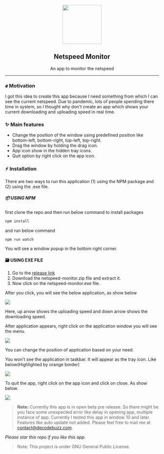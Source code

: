 <p align="center"><img src="https://user-images.githubusercontent.com/21314953/167297140-2695b4bd-6a82-4270-b143-38ec0ab58fae.png" width="128"></p>

<h2 align="center">Netspeed Monitor</h2>
<p align="center">An app to monitor the netspeed</p>
<hr/>

### ✊ Motivation
I got this idea to create this app because I need something from which I can see the current netspeed. Due to pandemic, lots of people spending there time in system, so I thought why don't create an app which shows your current downloading and uploading speed in real time. 

### ✨ Main features
* Change the position of the window using predefined position like bottom-left, bottom-right, top-left, top-right. 
* Drag the window by holding the drag icon.
* App icon show in the hidden tray icons.
* Quit option by right click on the app icon.

### ⚡ Installation
There are two ways to run this application (1) using the NPM package and (2) using the .exe file.

##### 📦 USING NPM

first clone the repo and then run below command to install packages
```bash
npm install
```

and run below command
```bash
npm run watch
```
You will see a window popup in the bottom right corner.

#### 🗃️ USING EXE FILE
1. Go to the <a target="_blank" href="https://github.com/vipinrana/netspeed-monitor/releases">release link</a> 
2. Download the netspeed-monitor.zip file and extract it.
3. Now click on the netspeed-monitor.exe file.

After you click, you will see the below application, as show below
<p><img src="https://user-images.githubusercontent.com/21314953/167339647-05e96155-385d-4666-a342-c1e6a70a532e.png"></p>
Here, up arrow shows the uploading speed and down arrow shows the downloading speed.

After application appears, right click on the application window you will see the menu.
<p><img src="https://user-images.githubusercontent.com/21314953/167340153-7fa4c87c-1a5a-4c71-af2d-c379852c5826.png"></p>
You can change the position of application based on your need.

You won't see the application in taskbar. It will appear as the tray icon. Like below(Highlighted by orange border)
<p><img src="https://user-images.githubusercontent.com/21314953/167340678-b5f8012a-a267-443c-834c-ab76d656336c.png"></p>

To quit the app, right click on the app icon and click on close. As show below.
<p><img src="https://user-images.githubusercontent.com/21314953/167340678-b5f8012a-a267-443c-834c-ab76d656336c.png"></p>

> <b>Note:</b> Currently this app is in open beta pre release. So there might be you face some unexpected error like delay in opening app, multiple instance of app. Currently I tested this app in window 10 and later. Features like auto update not added. Please feel free to mail me at <a href="mailto:contact@decodebuzz.com">contact@decodebuzz.com</a>.
<p><i>Please star this repo if you like this app.</i></p>

> Note: This project is under GNU General Public License.
